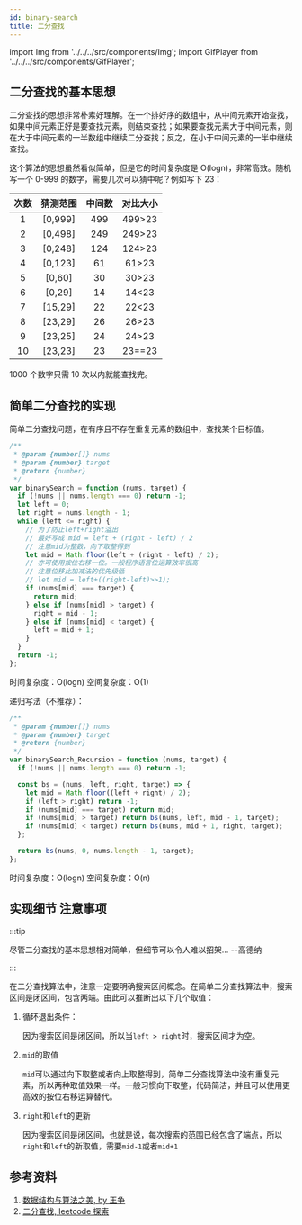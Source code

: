 ```yaml
---
id: binary-search
title: 二分查找
---
```


import Img from '../../../src/components/Img'; import GifPlayer from '../../../src/components/GifPlayer';

## 二分查找的基本思想

二分查找的思想非常朴素好理解。在一个排好序的数组中，从中间元素开始查找，如果中间元素正好是要查找元素，则结束查找；如果要查找元素大于中间元素，则在大于中间元素的一半数组中继续二分查找；反之，在小于中间元素的一半中继续查找。

这个算法的思想虽然看似简单，但是它的时间复杂度是 O(logn)，非常高效。随机写一个 0-999 的数字，需要几次可以猜中呢？例如写下 23：

| 次数 | 猜测范围 | 中间数 | 对比大小 |
| :--: | :------: | :----: | :------: |
|  1   | [0,999]  |  499   |  499>23  |
|  2   | [0,498]  |  249   |  249>23  |
|  3   | [0,248]  |  124   |  124>23  |
|  4   | [0,123]  |   61   |  61>23   |
|  5   |  [0,60]  |   30   |  30>23   |
|  6   |  [0,29]  |   14   |  14<23   |
|  7   | [15,29]  |   22   |  22<23   |
|  8   | [23,29]  |   26   |  26>23   |
|  9   | [23,25]  |   24   |  24>23   |
|  10  | [23,23]  |   23   |  23==23  |

1000 个数字只需 10 次以内就能查找完。

## 简单二分查找的实现

简单二分查找问题，在有序且不存在重复元素的数组中，查找某个目标值。

```js
/**
 * @param {number[]} nums
 * @param {number} target
 * @return {number}
 */
var binarySearch = function (nums, target) {
  if (!nums || nums.length === 0) return -1;
  let left = 0;
  let right = nums.length - 1;
  while (left <= right) {
    // 为了防止left+right溢出
    // 最好写成 mid = left + (right - left) / 2
    // 注意mid为整数，向下取整得到
    let mid = Math.floor(left + (right - left) / 2);
    // 亦可使用按位右移一位。一般程序语言位运算效率很高
    // 注意位移比加减法的优先级低
    // let mid = left+((right-left)>>1);
    if (nums[mid] === target) {
      return mid;
    } else if (nums[mid] > target) {
      right = mid - 1;
    } else if (nums[mid] < target) {
      left = mid + 1;
    }
  }
  return -1;
};
```

时间复杂度：O(logn) 空间复杂度：O(1)

递归写法（不推荐）：

```js
/**
 * @param {number[]} nums
 * @param {number} target
 * @return {number}
 */
var binarySearch_Recursion = function (nums, target) {
  if (!nums || nums.length === 0) return -1;

  const bs = (nums, left, right, target) => {
    let mid = Math.floor((left + right) / 2);
    if (left > right) return -1;
    if (nums[mid] === target) return mid;
    if (nums[mid] > target) return bs(nums, left, mid - 1, target);
    if (nums[mid] < target) return bs(nums, mid + 1, right, target);
  };

  return bs(nums, 0, nums.length - 1, target);
};
```

时间复杂度：O(logn) 空间复杂度：O(n)

<GifPlayer gif="https://cosmos-x.oss-cn-hangzhou.aliyuncs.com/binary-search-simple.2020-07-31%2014_43_58.gif" still="https://cosmos-x.oss-cn-hangzhou.aliyuncs.com/binary-search-simple.2020-07-31%2014_43_58.png"/>

## 实现细节 注意事项

:::tip

尽管二分查找的基本思想相对简单，但细节可以令人难以招架... --高德纳

:::

在二分查找算法中，注意一定要明确搜索区间概念。在简单二分查找算法中，搜索区间是闭区间，包含两端。由此可以推断出以下几个取值：

1. 循环退出条件：

   因为搜索区间是闭区间，所以当`left > right`时，搜索区间才为空。

2. `mid`的取值

   `mid`可以通过向下取整或者向上取整得到，简单二分查找算法中没有重复元素，所以两种取值效果一样。一般习惯向下取整，代码简洁，并且可以使用更高效的按位右移运算替代。

3. `right`和`left`的更新

   因为搜索区间是闭区间，也就是说，每次搜索的范围已经包含了端点，所以`right`和`left`的新取值，需要`mid-1`或者`mid+1`

## 参考资料

1. [数据结构与算法之美, by 王争](https://time.geekbang.org/column/intro/126)
2. [二分查找, leetcode 探索](https://leetcode-cn.com/explore/learn/card/binary-search/)
